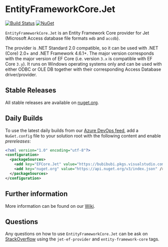 # EntityFrameworkCore.Jet
[![Build Status](https://bubibubi.visualstudio.com/EntityFrameworkCore.Jet/_apis/build/status/bubibubi.EntityFrameworkCore.Jet?branchName=master)](https://bubibubi.visualstudio.com/EntityFrameworkCore.Jet/_build/latest?definitionId=1&branchName=master)
[![NuGet](https://img.shields.io/nuget/v/EntityFrameworkCore.Jet.svg?style=flat-square&label=nuget)](https://www.nuget.org/packages/EntityFrameworkCore.Jet/)

`EntityFrameworkCore.Jet` is an Entity Framework Core provider for Jet (Microsoft Access database file formats `mdb` and `accdb`).

The provider is .NET Standard 2.0 compatible, so it can be used with .NET (Core) 2.0+ and .NET Framework 4.6.1+.
The major version corresponds with the major version of EF Core (i.e. version `3.x` is compatible with EF Core `3.y`).
It runs on Windows operating systems only and can be used with either ODBC or OLE DB together with their corresponding Access Database driver/provider.

## Stable Releases
All stable releases are available on [nuget.org](https://www.nuget.org/packages/EntityFrameworkCore.Jet/).

## Daily Builds
To use the latest daily builds from our [Azure DevOps feed](https://bubibubi.visualstudio.com/EntityFrameworkCore.Jet/_packaging?_a=feed&feed=public%40Local), add a `NuGet.config` file to your solution root with the following content and enable _prereleases_:

```xml
<?xml version="1.0" encoding="utf-8"?>
<configuration>
  <packageSources>
    <add key="EFCore.Jet" value="https://bubibubi.pkgs.visualstudio.com/EntityFrameworkCore.Jet/_packaging/public/nuget/v3/index.json" />
    <add key="nuget.org" value="https://api.nuget.org/v3/index.json" />
  </packageSources>
</configuration>
```
  
## Further information
More information can be found on our [Wiki](https://www.github.com/bubibubi/EntityFrameworkCore.Jet/wiki).

## Questions
Any questions on how to use `EntityFrameworkCore.Jet` can be ask on [StackOverflow](https://stackoverflow.com/) using the `jet-ef-provider` and `entity-framework-core` tags.
